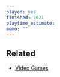 ```yaml
---
played: yes
finished: 2021
playtime_estimate:
memo: ""
---
```


## Related
- [Video Games](notes/Video%20Games.md)